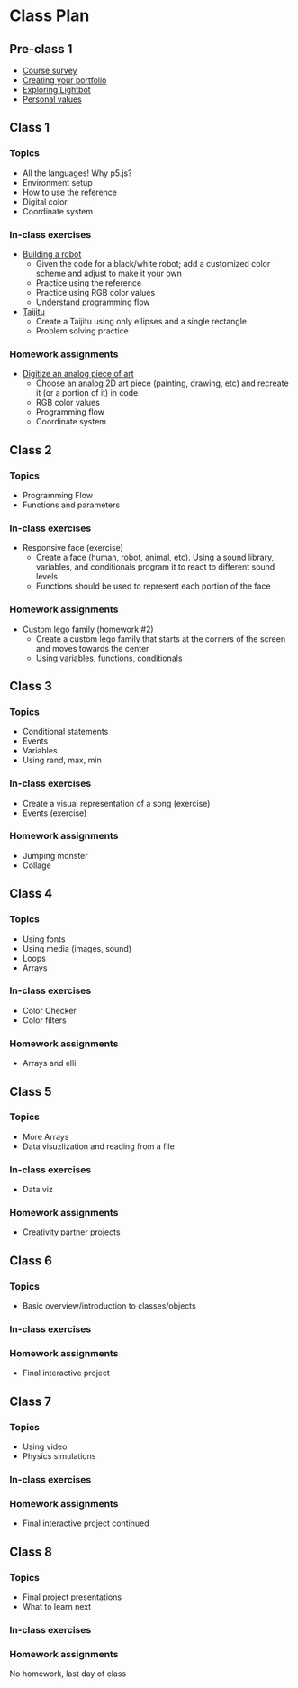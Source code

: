 # Class Plan
## Pre-class 1
* [Course survey](https://goo.gl/forms/kjdQvKnmWT7DBY3T2)
* [Creating your portfolio][portfolio]
* [Exploring Lightbot][lightbot]
* [Personal values][personal_values]

## Class 1
### Topics
* All the languages! Why p5.js?
* Environment setup
* How to use the reference
* Digital color
* Coordinate system

### In-class exercises
* [Building a robot][robot] 
  * Given the code for a black/white robot; add a customized color scheme and adjust to make it your own
  * Practice using the reference
  * Practice using RGB color values
  * Understand programming flow
* [Taijitu][taijitu exercise] 
  * Create a Taijitu using only ellipses and a single rectangle
  * Problem solving practice

### Homework assignments
* [Digitize an analog piece of art][digitize] 
  * Choose an analog 2D art piece (painting, drawing, etc) and recreate it (or a portion of it) in code
  * RGB color values
  * Programming flow
  * Coordinate system

## Class 2
### Topics
* Programming Flow
* Functions and parameters

### In-class exercises
* Responsive face (exercise)
  * Create a face (human, robot, animal, etc). Using a sound library, variables, and conditionals program it to react to different sound levels
  * Functions should be used to represent each portion of the face

### Homework assignments
* Custom lego family (homework #2)
  * Create a custom lego family that starts at the corners of the screen and moves towards the center
  * Using variables, functions, conditionals

## Class 3
### Topics
* Conditional statements
* Events
* Variables
* Using rand, max, min

### In-class exercises
* Create a visual representation of a song (exercise)
* Events (exercise)

### Homework assignments
* Jumping monster
* Collage

## Class 4
### Topics
* Using fonts
* Using media (images, sound)
* Loops
* Arrays

### In-class exercises
* Color Checker
* Color filters

### Homework assignments
* Arrays and elli

## Class 5
### Topics
* More Arrays
* Data visuzlization and reading from a file

### In-class exercises
* Data viz

### Homework assignments
* Creativity partner projects

## Class 6
### Topics
* Basic overview/introduction to classes/objects

### In-class exercises


### Homework assignments
* Final interactive project

## Class 7
### Topics
* Using video
* Physics simulations

### In-class exercises


### Homework assignments
* Final interactive project continued

## Class 8
### Topics
* Final project presentations
* What to learn next

### In-class exercises


### Homework assignments
No homework, last day of class

[portfolio]:/assignments/general/portfolio.md
[lightbot]:/assignments/general/lightbot.md
[personal_values]:/assignments/general/personal_values.md

[robot]:/exercises/robot/robot.md
[taijitu exercise]:/exercises/taijitu/taijitu.md
[digitize]:/assignments/programming/digitize/digitize.md

